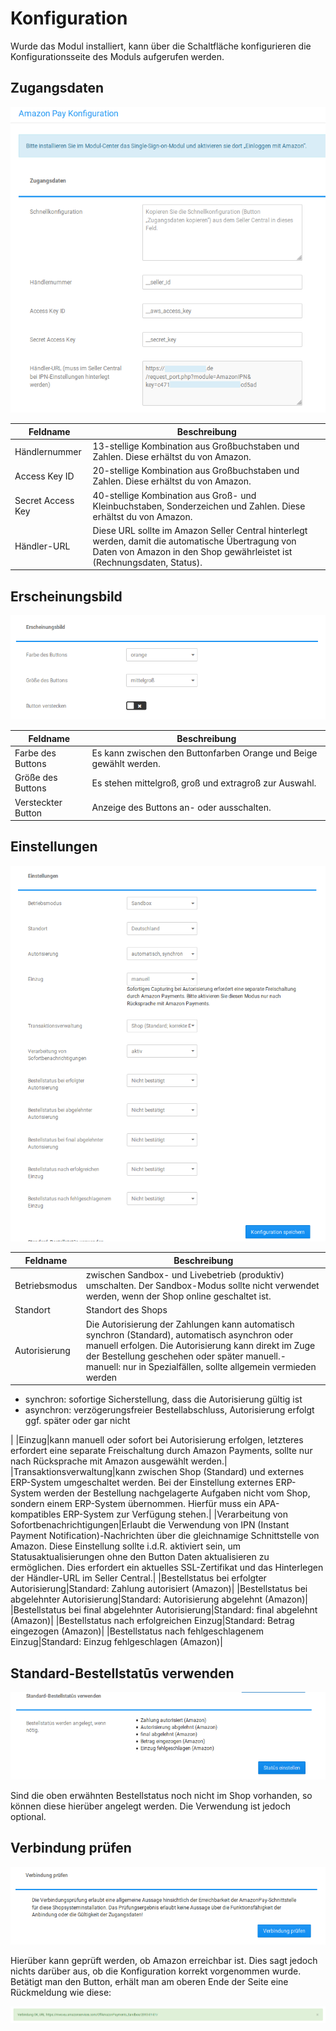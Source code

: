 # Konfiguration 

Wurde das Modul installiert, kann über die Schaltfläche konfigurieren die Konfigurationsseite des Moduls aufgerufen werden.

## Zugangsdaten 

![](Bilder/amazonadv-20180920_002.png "Eingabe der Zugangsdaten")

|Feldname|Beschreibung|
|--------|------------|
|Händlernummer|13-stellige Kombination aus Großbuchstaben und Zahlen. Diese erhältst du von Amazon.|
|Access Key ID|20-stellige Kombination aus Großbuchstaben und Zahlen. Diese erhältst du von Amazon.|
|Secret Access Key|40-stellige Kombination aus Groß- und Kleinbuchstaben, Sonderzeichen und Zahlen. Diese erhältst du von Amazon.|
|Händler-URL|Diese URL sollte im Amazon Seller Central hinterlegt werden, damit die automatische Übertragung von Daten von Amazon in den Shop gewährleistet ist \(Rechnungsdaten, Status\).|

## Erscheinungsbild 

![](Bilder/amazonadv-20180920_004.png "Einstellungen für das Erscheinungsbild")

|Feldname|Beschreibung|
|--------|------------|
|Farbe des Buttons|Es kann zwischen den Buttonfarben Orange und Beige gewählt werden.|
|Größe des Buttons|Es stehen mittelgroß, groß und extragroß zur Auswahl.|
|Versteckter Button|Anzeige des Buttons an- oder ausschalten.|

## Einstellungen 

![](Bilder/amazonadv-20180920_005.png "Einstellungen")

|Feldname|Beschreibung|
|--------|------------|
|Betriebsmodus|zwischen Sandbox- und Livebetrieb \(produktiv\) umschalten. Der Sandbox-Modus sollte nicht verwendet werden, wenn der Shop online geschaltet ist.|
|Standort|Standort des Shops|
|Autorisierung|Die Autorisierung der Zahlungen kann automatisch synchron \(Standard\), automatisch asynchron oder manuell erfolgen. Die Autorisierung kann direkt im Zuge der Bestellung geschehen oder später manuell.-   manuell: nur in Spezialfällen, sollte allgemein vermieden werden
-   synchron: sofortige Sicherstellung, dass die Autorisierung gültig ist
-   asynchron: verzögerungsfreier Bestellabschluss, Autorisierung erfolgt ggf. später oder gar nicht

|
|Einzug|kann manuell oder sofort bei Autorisierung erfolgen, letzteres erfordert eine separate Freischaltung durch Amazon Payments, sollte nur nach Rücksprache mit Amazon ausgewählt werden.|
|Transaktionsverwaltung|kann zwischen Shop \(Standard\) und externes ERP-System umgeschaltet werden. Bei der Einstellung externes ERP-System werden der Bestellung nachgelagerte Aufgaben nicht vom Shop, sondern einem ERP-System übernommen. Hierfür muss ein APA-kompatibles ERP-System zur Verfügung stehen.|
|Verarbeitung von Sofortbenachrichtigungen|Erlaubt die Verwendung von IPN \(Instant Payment Notification\)-Nachrichten über die gleichnamige Schnittstelle von Amazon. Diese Einstellung sollte i.d.R. aktiviert sein, um Statusaktualisierungen ohne den Button Daten aktualisieren zu ermöglichen. Dies erfordert ein aktuelles SSL-Zertifikat und das Hinterlegen der Händler-URL im Seller Central.|
|Bestellstatus bei erfolgter Autorisierung|Standard: Zahlung autorisiert \(Amazon\)|
|Bestellstatus bei abgelehnter Autorisierung|Standard: Autorisierung abgelehnt \(Amazon\)|
|Bestellstatus bei final abgelehnter Autorisierung|Standard: final abgelehnt \(Amazon\)|
|Bestellstatus nach erfolgreichen Einzug|Standard: Betrag eingezogen \(Amazon\)|
|Bestellstatus nach fehlgeschlagenem Einzug|Standard: Einzug fehlgeschlagen \(Amazon\)|

## Standard-Bestellstatūs verwenden 

![](Bilder/amazonadv-20180920_007.png "Standard-Bestellstatūs verwenden")

Sind die oben erwähnten Bestellstatus noch nicht im Shop vorhanden, so können diese hierüber angelegt werden. Die Verwendung ist jedoch optional.

## Verbindung prüfen 

![](Bilder/amazonadv-20180920_008.png "Verbindung prüfen")

Hierüber kann geprüft werden, ob Amazon erreichbar ist. Dies sagt jedoch nichts darüber aus, ob die Konfiguration korrekt vorgenommen wurde. Betätigt man den Button, erhält man am oberen Ende der Seite eine Rückmeldung wie diese:

![](Bilder/amazonadv-20180920_009.png "positives Ergebnis der Verbindungsprüfung")



